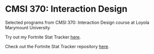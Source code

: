 # CMSI 370: Interaction Design
Selected programs from CMSI 370: Interaction Design course at Loyola Marymount University

Try out my Fortnite Stat Tracker [here](https://dmoini.github.io/fortnite-stat-tracker/).

Check out the Fortnite Stat Tracker repository [here](https://github.com/dmoini/fortnite-stat-tracker).

